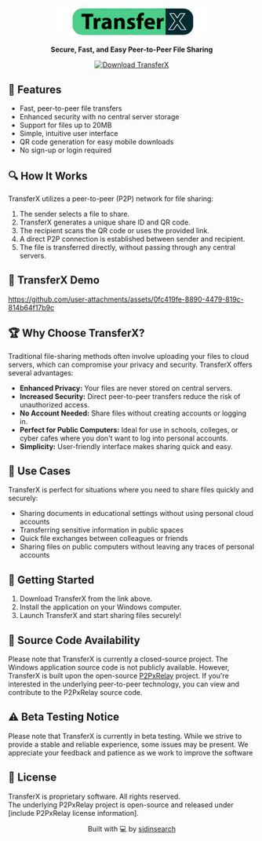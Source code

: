 <div align="center">
  <img src="https://github.com/sidinsearch/TransferX/blob/main/TransferX.png" alt="P2PxRelay Logo" width="300"/>
  <p align="center">
    <strong>Secure, Fast, and Easy Peer-to-Peer File Sharing</strong>
  </p>
  <p align="center">
    <a href="https://github.com/sidinsearch/TransferX/releases/tag/v1.0">
      <img src="https://img.shields.io/badge/Download-TransferX-black?style=for-the-badge" alt="Download TransferX">
    </a>
  </p>
</div>

## 🚀 Features

- Fast, peer-to-peer file transfers
- Enhanced security with no central server storage
- Support for files up to 20MB
- Simple, intuitive user interface
- QR code generation for easy mobile downloads
- No sign-up or login required

## 🔍 How It Works

TransferX utilizes a peer-to-peer (P2P) network for file sharing:

1. The sender selects a file to share.
2. TransferX generates a unique share ID and QR code.
3. The recipient scans the QR code or uses the provided link.
4. A direct P2P connection is established between sender and recipient.
5. The file is transferred directly, without passing through any central servers.

 ##  🎥 TransferX Demo

https://github.com/user-attachments/assets/0fc419fe-8890-4479-819c-814b64f17b9c


## 🏆 Why Choose TransferX?

Traditional file-sharing methods often involve uploading your files to cloud servers, which can compromise your privacy and security. TransferX offers several advantages:

- **Enhanced Privacy:** Your files are never stored on central servers.
- **Increased Security:** Direct peer-to-peer transfers reduce the risk of unauthorized access.
- **No Account Needed:** Share files without creating accounts or logging in.
- **Perfect for Public Computers:** Ideal for use in schools, colleges, or cyber cafes where you don't want to log into personal accounts.
- **Simplicity:** User-friendly interface makes sharing quick and easy.

## 🎯 Use Cases

TransferX is perfect for situations where you need to share files quickly and securely:

- Sharing documents in educational settings without using personal cloud accounts
- Transferring sensitive information in public spaces
- Quick file exchanges between colleagues or friends
- Sharing files on public computers without leaving any traces of personal accounts

## 🚀 Getting Started

1. Download TransferX from the link above.
2. Install the application on your Windows computer.
3. Launch TransferX and start sharing files securely!

## 📘 Source Code Availability

Please note that TransferX is currently a closed-source project. The Windows application source code is not publicly available. However, TransferX is built upon the open-source [P2PxRelay](https://github.com/sidinsearch/P2PxRelay) project. If you're interested in the underlying peer-to-peer technology, you can view and contribute to the P2PxRelay source code.

## ⚠ Beta Testing Notice
Please note that TransferX is currently in beta testing. While we strive to provide a stable and reliable experience, some issues may be present. We appreciate your feedback and patience as we work to improve the software


## 📜 License

TransferX is proprietary software. All rights reserved.  
The underlying P2PxRelay project is open-source and released under [include P2PxRelay license information].

<p align="center">
  Built with 💻 by <a href="https://github.com/sidinsearch">sidinsearch</a>
</p>
